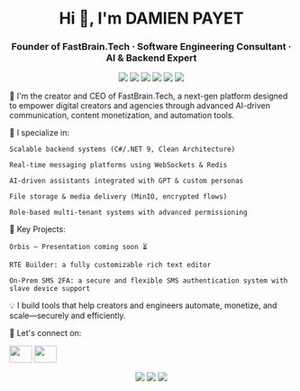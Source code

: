 <h1 align="center">Hi 👋, I'm DAMIEN PAYET</h1> <h3 align="center">Founder of FastBrain.Tech · Software Engineering Consultant · AI & Backend Expert</h3> <p align="center"> <img src="https://img.shields.io/badge/C%23-.NET-239120?style=flat-square&logo=csharp&logoColor=white"/> <img src="https://img.shields.io/badge/Angular-Red?style=flat-square&logo=angular&logoColor=white"/> <img src="https://img.shields.io/badge/Typescript-007ACC?style=flat-square&logo=typescript&logoColor=white"/> <img src="https://img.shields.io/badge/PostgreSQL-336791?style=flat-square&logo=postgresql&logoColor=white"/> <img src="https://img.shields.io/badge/Redis-DC382D?style=flat-square&logo=redis&logoColor=white"/> <img src="https://img.shields.io/badge/MinIO-FF4785?style=flat-square&logo=minio&logoColor=white"/> </p>

🔭 I'm the creator and CEO of FastBrain.Tech, a next-gen platform designed to empower digital creators and agencies through advanced AI-driven communication, content monetization, and automation tools.

🧠 I specialize in:

    Scalable backend systems (C#/.NET 9, Clean Architecture)

    Real-time messaging platforms using WebSockets & Redis

    AI-driven assistants integrated with GPT & custom personas

    File storage & media delivery (MinIO, encrypted flows)

    Role-based multi-tenant systems with advanced permissioning

🚀 Key Projects:

    Orbis – Presentation coming soon ⏳

    RTE Builder: a fully customizable rich text editor

    On-Prem SMS 2FA: a secure and flexible SMS authentication system with slave device support

💡 I build tools that help creators and engineers automate, monetize, and scale—securely and efficiently.

💬 Let's connect on:
<p align="left"> <a href="https://dev.to/adixiso" target="blank"><img src="https://raw.githubusercontent.com/rahuldkjain/github-profile-readme-generator/master/src/images/icons/Social/devto.svg" height="30" width="40"/></a> <a href="https://twitter.com/adixiso" target="blank"><img src="https://raw.githubusercontent.com/rahuldkjain/github-profile-readme-generator/master/src/images/icons/Social/twitter.svg" height="30" width="40"/></a> </p> <p align="center"> <img src="https://img.shields.io/badge/AI%20Engineer-%F0%9F%A7%BE-lightgrey?style=for-the-badge"/> <img src="https://img.shields.io/badge/Founder%20&%20CEO-%F0%9F%92%BC-blue?style=for-the-badge"/> <img src="https://img.shields.io/badge/Secure%20Backend-%F0%9F%94%92-darkgreen?style=for-the-badge"/> </p>
